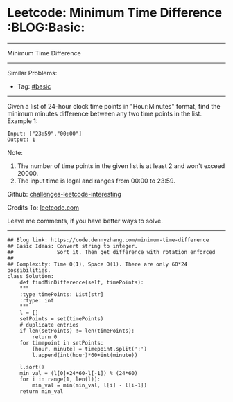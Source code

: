 
# Leetcode: Minimum Time Difference     :BLOG:Basic:

---

Minimum Time Difference  

---

Similar Problems:  

-   Tag: [#basic](https://code.dennyzhang.com/category/basic)

---

Given a list of 24-hour clock time points in "Hour:Minutes" format, find the minimum minutes difference between any two time points in the list.  
Example 1:  

    Input: ["23:59","00:00"]
    Output: 1

Note:  

1.  The number of time points in the given list is at least 2 and won't exceed 20000.
2.  The input time is legal and ranges from 00:00 to 23:59.

Github: [challenges-leetcode-interesting](https://github.com/DennyZhang/challenges-leetcode-interesting/tree/master/problems/minimum-time-difference)  

Credits To: [leetcode.com](https://leetcode.com/problems/minimum-time-difference/description/)  

Leave me comments, if you have better ways to solve.  

---

    ## Blog link: https://code.dennyzhang.com/minimum-time-difference
    ## Basic Ideas: Convert string to integer. 
    ##              Sort it. Then get difference with rotation enforced
    ##
    ## Complexity: Time O(1), Space O(1). There are only 60*24 possibilities.
    class Solution:
        def findMinDifference(self, timePoints):
    	"""
    	:type timePoints: List[str]
    	:rtype: int
    	"""
    	l = []
    	setPoints = set(timePoints)
    	# duplicate entries
    	if len(setPoints) != len(timePoints):
    	    return 0
    	for timepoint in setPoints:
    	    [hour, minute] = timepoint.split(':')
    	    l.append(int(hour)*60+int(minute))
    
    	l.sort()
    	min_val = (l[0]+24*60-l[-1]) % (24*60)
    	for i in range(1, len(l)):
    	    min_val = min(min_val, l[i] - l[i-1])
    	return min_val


